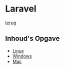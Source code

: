 # Laravel

[terug](../README.md)

## Inhoud's Opgave
- [Linux](Linux.md)
- [Windows](Windows.md)
- [Mac](Mac.md)
